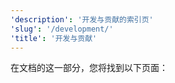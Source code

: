 ```yaml
---
'description': '开发与贡献的索引页'
'slug': '/development/'
'title': '开发与贡献'
---
```


在文档的这一部分，您将找到以下页面：

<!-- 以下目录表是由以下脚本从 YAML 前端字段：标题、描述、slug 自动生成的：

     https://github.com/ClickHouse/clickhouse-docs/blob/main/scripts/autogenerate-table-of-contents.sh
     
     如果您发现错误或希望改进描述，请直接编辑
     文件本身。 -->

